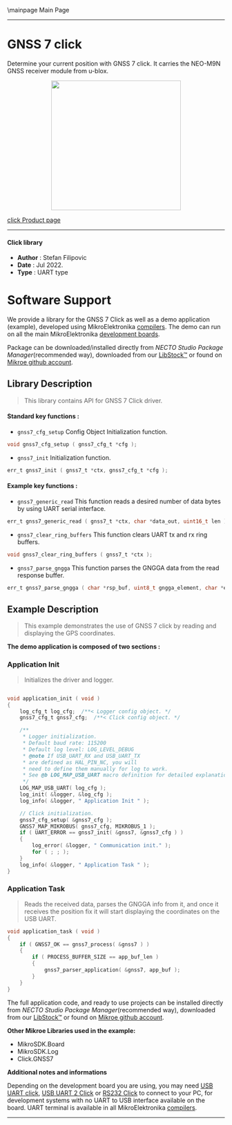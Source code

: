 \mainpage Main Page
 
---
# GNSS 7 click

Determine your current position with GNSS 7 click. It carries the NEO-M9N GNSS receiver module from u-blox.

<p align="center">
  <img src="https://download.mikroe.com/images/click_for_ide/gnss7_click.png" height=300px>
</p>

[click Product page](https://www.mikroe.com/gnss-7-click)

---


#### Click library

- **Author**        : Stefan Filipovic
- **Date**          : Jul 2022.
- **Type**          : UART type


# Software Support

We provide a library for the GNSS 7 Click
as well as a demo application (example), developed using MikroElektronika
[compilers](https://www.mikroe.com/necto-studio).
The demo can run on all the main MikroElektronika [development boards](https://www.mikroe.com/development-boards).

Package can be downloaded/installed directly from *NECTO Studio Package Manager*(recommended way), downloaded from our [LibStock&trade;](https://libstock.mikroe.com) or found on [Mikroe github account](https://github.com/MikroElektronika/mikrosdk_click_v2/tree/master/clicks).

## Library Description

> This library contains API for GNSS 7 Click driver.

#### Standard key functions :

- `gnss7_cfg_setup` Config Object Initialization function.
```c
void gnss7_cfg_setup ( gnss7_cfg_t *cfg );
```

- `gnss7_init` Initialization function.
```c
err_t gnss7_init ( gnss7_t *ctx, gnss7_cfg_t *cfg );
```

#### Example key functions :

- `gnss7_generic_read` This function reads a desired number of data bytes by using UART serial interface.
```c
err_t gnss7_generic_read ( gnss7_t *ctx, char *data_out, uint16_t len );
```

- `gnss7_clear_ring_buffers` This function clears UART tx and rx ring buffers.
```c
void gnss7_clear_ring_buffers ( gnss7_t *ctx );
```

- `gnss7_parse_gngga` This function parses the GNGGA data from the read response buffer.
```c
err_t gnss7_parse_gngga ( char *rsp_buf, uint8_t gngga_element, char *element_data );
```

## Example Description

> This example demonstrates the use of GNSS 7 click by reading and displaying the GPS coordinates.

**The demo application is composed of two sections :**

### Application Init

> Initializes the driver and logger.

```c

void application_init ( void )
{
    log_cfg_t log_cfg;  /**< Logger config object. */
    gnss7_cfg_t gnss7_cfg;  /**< Click config object. */

    /** 
     * Logger initialization.
     * Default baud rate: 115200
     * Default log level: LOG_LEVEL_DEBUG
     * @note If USB_UART_RX and USB_UART_TX 
     * are defined as HAL_PIN_NC, you will 
     * need to define them manually for log to work. 
     * See @b LOG_MAP_USB_UART macro definition for detailed explanation.
     */
    LOG_MAP_USB_UART( log_cfg );
    log_init( &logger, &log_cfg );
    log_info( &logger, " Application Init " );

    // Click initialization.
    gnss7_cfg_setup( &gnss7_cfg );
    GNSS7_MAP_MIKROBUS( gnss7_cfg, MIKROBUS_1 );
    if ( UART_ERROR == gnss7_init( &gnss7, &gnss7_cfg ) ) 
    {
        log_error( &logger, " Communication init." );
        for ( ; ; );
    }
    log_info( &logger, " Application Task " );
}

```

### Application Task

> Reads the received data, parses the GNGGA info from it, and once it receives the position fix it will start displaying the coordinates on the USB UART.

```c
void application_task ( void )
{
    if ( GNSS7_OK == gnss7_process( &gnss7 ) )
    {
        if ( PROCESS_BUFFER_SIZE == app_buf_len )
        {
            gnss7_parser_application( &gnss7, app_buf );
        }
    }
}
```

The full application code, and ready to use projects can be installed directly from *NECTO Studio Package Manager*(recommended way), downloaded from our [LibStock&trade;](https://libstock.mikroe.com) or found on [Mikroe github account](https://github.com/MikroElektronika/mikrosdk_click_v2/tree/master/clicks).

**Other Mikroe Libraries used in the example:**

- MikroSDK.Board
- MikroSDK.Log
- Click.GNSS7

**Additional notes and informations**

Depending on the development board you are using, you may need
[USB UART click](https://www.mikroe.com/usb-uart-click),
[USB UART 2 Click](https://www.mikroe.com/usb-uart-2-click) or
[RS232 Click](https://www.mikroe.com/rs232-click) to connect to your PC, for
development systems with no UART to USB interface available on the board. UART
terminal is available in all MikroElektronika
[compilers](https://shop.mikroe.com/compilers).

---
